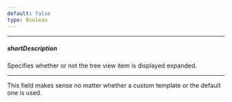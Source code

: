 ```yaml
---
default: false
type: Boolean
---
```

---
##### shortDescription
Specifies whether or not the tree view item is displayed expanded.

---
This field makes sense no matter whether a custom template or the default one is used.